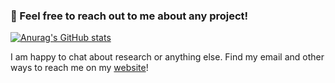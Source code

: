 ### 👋 Feel free to reach out to me about any project!

[![Anurag's GitHub stats](https://github-readme-stats.vercel.app/api?username=KalinNonchev&count_private=true&show_icons=true&theme=dark)](https://github.com/KalinNonchev/github-readme-stats)

I am happy to chat about research or anything else. Find my email and other ways to reach me on my [website](https://n.ethz.ch/~knonchev/)!
